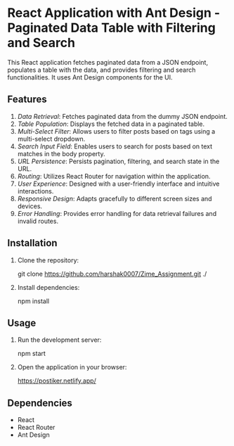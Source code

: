 # React Application with Ant Design - Paginated Data Table with Filtering and Search

This React application fetches paginated data from a JSON endpoint, populates a table with the data, and provides filtering and search functionalities. It uses Ant Design components for the UI.

## Features

1. _Data Retrieval_: Fetches paginated data from the dummy JSON endpoint.
2. _Table Population_: Displays the fetched data in a paginated table.
3. _Multi-Select Filter_: Allows users to filter posts based on tags using a multi-select dropdown.
4. _Search Input Field_: Enables users to search for posts based on text matches in the body property.
5. _URL Persistence_: Persists pagination, filtering, and search state in the URL.
6. _Routing_: Utilizes React Router for navigation within the application.
7. _User Experience_: Designed with a user-friendly interface and intuitive interactions.
8. _Responsive Design_: Adapts gracefully to different screen sizes and devices.
9. _Error Handling_: Provides error handling for data retrieval failures and invalid routes.

## Installation

1. Clone the repository:

   git clone https://github.com/harshak0007/Zime_Assignment.git ./

2. Install dependencies:

   npm install

## Usage

1. Run the development server:

   npm start

2. Open the application in your browser:

   https://postiker.netlify.app/

## Dependencies

- React
- React Router
- Ant Design
